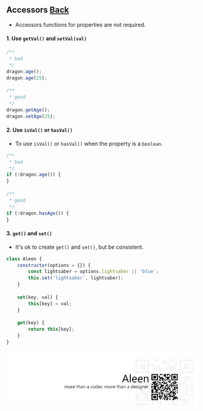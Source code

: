 ## Accessors [**Back**](./../README.md)

- Accessors functions for properties are not required.

#### 1. Use `getVal()` and `setVal(val)`

```js
/**
 * bad
 */
dragon.age();
dragon.age(25);

/**
 * good
 */
dragon.getAge();
dragon.setAge(25);
```

#### 2. Use `isVal()` or `hasVal()`

- To use `isVal()` or `hasVal()` when the property is a `boolean`.

```js
/**
 * bad
 */
if (!dragon.age()) {
}

/**
 * good
 */
if (!dragon.hasAge()) {
}
```

#### 3. `get()` and `set()`

- It's ok to create `get()` and `set()`, but be consistent.

```js
class Aleen {
    constructor(options = {}) {
        const lightsaber = options.lightsaber || 'blue';
        this.set('lightsaber', lightsaber);
    }
    
    set(key, val) {
        this[key] = val;
    }
    
    get(key) {
        return this[key];
    }
}
```

<a href="http://aleen42.github.io/" target="_blank" ><img src="./../pic/tail.gif"></a>
